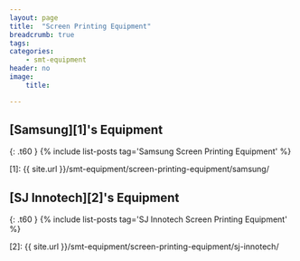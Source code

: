 ```yaml
---
layout: page
title:  "Screen Printing Equipment"
breadcrumb: true
tags:
categories:
    - smt-equipment
header: no
image:
    title:

---
```

## [Samsung][1]'s Equipment
{: .t60 }
{% include list-posts tag='Samsung Screen Printing Equipment' %}

[1]: {{ site.url }}/smt-equipment/screen-printing-equipment/samsung/

## [SJ Innotech][2]'s Equipment
{: .t60 }
{% include list-posts tag='SJ Innotech Screen Printing Equipment' %}

[2]: {{ site.url }}/smt-equipment/screen-printing-equipment/sj-innotech/
